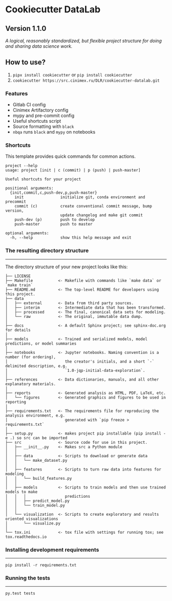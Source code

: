 # Cookiecutter DataLab
## Version 1.1.0

_A logical, reasonably standardized, but flexible project structure for doing and sharing data science work._

## How to use?

1. `pipx install cookiecutter` or `pip install cookiecutter`
1. `cookiecutter https://src.cinimex.ru/DLR/cookiecutter-datalab.git`

### Features

* Gitlab CI config
* Cinimex Artifactory config
* mypy and pre-commit config
* Useful shortcuts script
* Source formatting with `black`
* `nbqa` runs `black` and `mypy` on notebooks

### Shortcuts
This template provides quick commands for common actions.

```
project --help     
usage: project [init | c (commit) | p (push) | push-master]

Useful shortcuts for your project

positional arguments:
  {init,commit,c,push-dev,p,push-master}
    init                initialize git, conda environment and precommit
    commit (c)          create conventional commit message, bump version,
                        update changelog and make git commit
    push-dev (p)        push to develop
    push-master         push to master

optional arguments:
  -h, --help            show this help message and exit
```

### The resulting directory structure
------------

The directory structure of your new project looks like this: 

```
├── LICENSE
├── Makefile           <- Makefile with commands like `make data` or `make train`
├── README.md          <- The top-level README for developers using this project.
├── data
│   ├── external       <- Data from third party sources.
│   ├── interim        <- Intermediate data that has been transformed.
│   ├── processed      <- The final, canonical data sets for modeling.
│   └── raw            <- The original, immutable data dump.
│
├── docs               <- A default Sphinx project; see sphinx-doc.org for details
│
├── models             <- Trained and serialized models, model predictions, or model summaries
│
├── notebooks          <- Jupyter notebooks. Naming convention is a number (for ordering),
│                         the creator's initials, and a short `-` delimited description, e.g.
│                         `1.0-jqp-initial-data-exploration`.
│
├── references         <- Data dictionaries, manuals, and all other explanatory materials.
│
├── reports            <- Generated analysis as HTML, PDF, LaTeX, etc.
│   └── figures        <- Generated graphics and figures to be used in reporting
│
├── requirements.txt   <- The requirements file for reproducing the analysis environment, e.g.
│                         generated with `pip freeze > requirements.txt`
│
├── setup.py           <- makes project pip installable (pip install -e .) so src can be imported
├── src                <- Source code for use in this project.
│   ├── __init__.py    <- Makes src a Python module
│   │
│   ├── data           <- Scripts to download or generate data
│   │   └── make_dataset.py
│   │
│   ├── features       <- Scripts to turn raw data into features for modeling
│   │   └── build_features.py
│   │
│   ├── models         <- Scripts to train models and then use trained models to make
│   │   │                 predictions
│   │   ├── predict_model.py
│   │   └── train_model.py
│   │
│   └── visualization  <- Scripts to create exploratory and results oriented visualizations
│       └── visualize.py
│
└── tox.ini            <- tox file with settings for running tox; see tox.readthedocs.io
```

### Installing development requirements
------------

    pip install -r requirements.txt

### Running the tests
------------

    py.test tests
